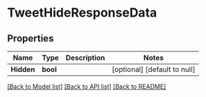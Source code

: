 # TweetHideResponseData

## Properties
Name | Type | Description | Notes
------------ | ------------- | ------------- | -------------
**Hidden** | **bool** |  | [optional] [default to null]

[[Back to Model list]](../README.md#documentation-for-models) [[Back to API list]](../README.md#documentation-for-api-endpoints) [[Back to README]](../README.md)

